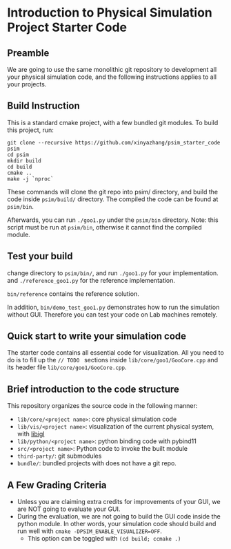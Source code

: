 # Introduction to Physical Simulation Project Starter Code

## Preamble

We are going to use the same monolithic git repository to development all your
physical simulation code, and the following instructions applies to all your
projects.

## Build Instruction

This is a standard cmake project, with a few bundled git modules.
To build this project, run:
```
git clone --recursive https://github.com/xinyazhang/psim_starter_code psim
cd psim
mkdir build
cd build
cmake ..
make -j `nproc`
```
These commands will clone the git repo into psim/ directory, and build the
code inside `psim/build/` directory. The compiled the code can be found at
`psim/bin`.

Afterwards, you can run `./goo1.py` under the `psim/bin` directory.
Note: this script must be run at `psim/bin`, otherwise it cannot find the
compiled module.

## Test your build

change directory to `psim/bin/`, and run `./goo1.py` for your implementation.
and `./reference_goo1.py` for the reference implementation.

`bin/reference` contains the reference solution.

In addition, `bin/demo_test_goo1.py` demonstrates how to run the simulation
without GUI. Therefore you can test your code on Lab machines remotely.

## Quick start to write your simulation code

The starter code contains all essential code for visualization. All you need
to do is to fill up the `// TODO ` sections inside `lib/core/goo1/GooCore.cpp`
and its header file `lib/core/goo1/GooCore.cpp`.

## Brief introduction to the code structure

This repository organizes the source code in the following manner:
* `lib/core/<project name>`: core physical simulation code
* `lib/vis/<project name>`: visualization of the current physical system, with
    [libigl](https://libigl.github.io/)
* `lib/python/<project name>`: python binding code with pybind11
* `src/<project name>`: Python code to invoke the built module
* `third-party/`: git submodules
* `bundle/`: bundled projects with does not have a git repo.

## A Few Grading Criteria

* Unless you are claiming extra credits for improvements of your GUI,
  we are NOT going to evaluate your GUI.
* During the evaluation, we are not going to build the GUI code inside the python module.
  In other words, your simulation code should build and run well with `cmake -DPSIM_ENABLE_VISUALIZER=OFF`.
  + This option can be toggled with `(cd build; ccmake .)`
